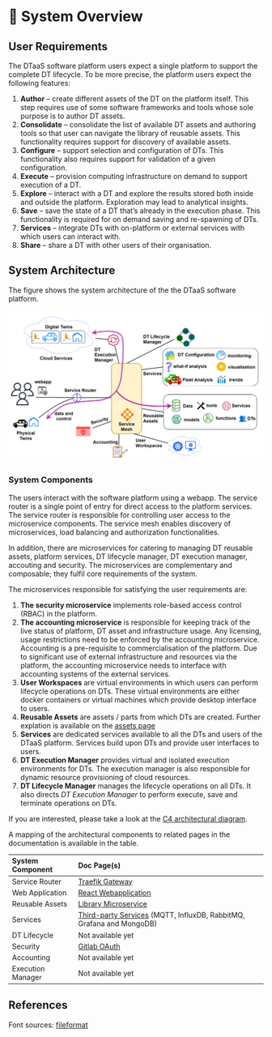 # :european_castle: System Overview

## User Requirements

The DTaaS software platform users expect a single platform
to support the complete DT lifecycle. To be more precise,
the platform users expect the following features:

1. **Author** – create different assets of the DT on the
   platform itself. This step requires use of some software
   frameworks and tools whose sole purpose is to author
   DT assets.
1. **Consolidate** – consolidate the list of available DT assets
   and authoring tools so that user can navigate the library
   of reusable assets. This functionality requires support
   for discovery of available assets.
1. **Configure** – support selection and configuration of
   DTs. This functionality also requires support for validation
   of a given configuration.
1. **Execute** – provision computing infrastructure on demand to
   support execution of a DT.
1. **Explore** – interact with a DT and explore the results
   stored both inside and outside the platform. Exploration
   may lead to analytical insights.
1. **Save** – save the state of a DT that’s already in the
   execution phase. This functionality is required for on
   demand saving and re-spawning of DTs.
1. **Services** – integrate DTs with on-platform or external
   services with which users can interact with.
1. **Share** – share a DT with other users of their organisation.

## System Architecture

The figure shows the system architecture of the the DTaaS software platform.

![System architecture](architecture.png)

### System Components

The users interact with the software platform using a webapp.
The service router is a single point of entry for direct access to the platform
services. The service router is responsible for controlling user access to
the microservice components. The service mesh
enables discovery of microservices, load balancing and authorization
functionalities.

In addition, there are microservices for catering to managing
DT reusable assets, platform services, DT lifecycle manager,
DT execution manager, accouting and security.
The microservices are complementary and composable; they fulfil
core requirements of the system.

The microservices responsible for satisfying the user requirements are:

1. **The security microservice** implements
   role-based access control (RBAC) in the platform.
1. **The accounting microservice** is responsible for keeping track of the
   live status of platform, DT asset and infrastructure usage. Any licensing,
   usage restrictions need to be enforced by the accounting
   microservice. Accounting is a pre-requisite to commercialisation of
   the platform.
   Due to significant use of external
   infrastructure and resources via the platform, the accounting
   microservice needs to interface with accounting systems of
   the external services.
1. **User Workspaces** are virtual environments in which users can perform
   lifecycle operations on DTs. These virtual environments are either docker
   containers or virtual machines which provide desktop interface to users.
1. **Reusable Assets** are assets / parts from which DTs are created.
   Further explation is available on
   the [assets page](../../user/servers/lib/assets.md)
1. **Services** are dedicated services available to all the DTs and
   users of the DTaaS platform. Services build upon DTs and
   provide user interfaces to users.
1. **DT Execution Manager** provides virtual and isolated execution
   environments for DTs. The execution manager is also responsible
   for dynamic resource provisioning of cloud resources.
1. **DT Lifecycle Manager** manages the lifecycle operations on all DTs.
   It also directs _DT Execution Manager_ to perform execute, save and
   terminate operations on DTs.

If you are interested, please take a look at
the [C4 architectural diagram](C4-L2_diagram.png).

A mapping of the architectural components to related pages in
the documentation is available in the table.

| System Component  | Doc Page(s)                                                                                                                             |
| :---------------- | :--------------------------------------------------------------------------------------------------------------------------------------- |
| Service Router           | [Traefik Gateway](https://github.com/INTO-CPS-Association/DTaaS/tree/feature/distributed-demo/servers/config/gateway#the-gateway-server) |
| Web Application | [React Webapplication](../client/client.md)                                                                                              |
| Reusable Assets   | [Library Microservice](../servers/lib/lib-ms.md)                                                                                         |
| Services              | [Third-party Services](./../../admin/services.md) (MQTT, InfluxDB, RabbitMQ, Grafana and MongoDB)                                                       |
| DT Lifecycle      | Not available yet                                                                                      |
| Security          | [Gitlab OAuth](../../admin/client/auth.md)                                                                                               |
| Accounting        | Not available yet                                                                                                                                     |
| Execution Manager | Not available yet                                                                                                                        |

## References

Font sources: [fileformat](https://www.fileformat.info)
